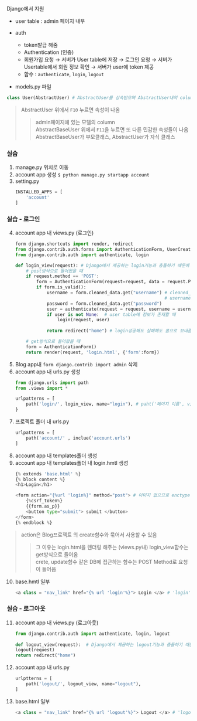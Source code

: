 Django에서 지원
- user table : admin 페이지 내부
- auth
  - token발급 해줌
  - Authentication (인증)
  - 회원가입 요청 → 서버가 User table에 저장 → 로그인 요청 → 서버가 Usertable에서 회원 정보 확인 → 서버가 user에 token 제공
  - 함수 : `authenticate`, `login`, `logout`  


- models.py 파일  
```python
class User(AbstractUser) # AbstractUser를 상속받으며 AbstractUser내의 column들을 이용함
```  
> AbstractUser 위에서 `F10` 누르면 속성이 나옴
  >> admin페이지에 있는 모델의 column  
  >> AbstractBaseUser 위에서 `F11`을 누르면 또 다른 민감한 속성들이 나옴
  >> AbstractBaseUser가 부모클래스, AbstractUser가 자식 클래스


### 실습  
1. manage.py 위치로 이동
2. account app 생성 `$ python manage.py startapp account`
3. setting.py  
    ```python
    INSTALLED_APPS = [
        'account'
    ]
    ```  
    
### 실습 - 로그인  
4. account app 내 views.py (로그인)
    ```python
    form django.shortcuts import render, redirect
    from django.contrib.auth.forms import AuthenticationForm, UserCreationForm AuthenticationForm은 로그인, UserCreationFrom은 회원가입 용도
    from django.contrib.auth import authenticate, login
    
    def login_view(request): # Django에서 제공하는 login기능과 충돌하기 때문에 "_view"를 붙여줌으로써 충돌 없앰
        # post방식으로 들어왔을 때
        if request.method == 'POST': 
            form = AuthenticationForm(request=request, data = request.POST)
            if form.is_valid():
                username = form.cleaned_data.get("username") # cleaned_data는 유효성 검사를 통과한 data
                                                             # username이라는 cleaned data를 가져와서 username변수에 저장함
                password = form.cleaned_data.get("password")
                user = authenticate(request = request, username = username, password = password) # form에서 받은 username, password를 authenticate에 넣음
                if user is not None:  # user table에 정보가 존재할 때
                    login(request, user)
                    
                return redirect("home") # login성공해도 실패해도 홈으로 보내줌                                                                      

        # get방식으로 들어왔을 때
        form = AuthenticationForm() 
        return render(request, 'login.html', {'form':form})
    ```  
5. Blog app내 `form django.contrib import admin` 삭제
6. account app 내 urls.py 생성
    ```python
    from django.urls import path
    from .views import *
    
    urlpatterns = [
        path('login/', login_view, name="login"), # paht('페이지 이름', view.py의 클래스, name="사용할 이름")
    }
    ```
7. 프로젝트 폴더 내 urls.py
    ```python
    urlpatterns = [
        path('account/' , inclue('account.urls')
    ]
    ```
8. account app 내 templates폴더 생성
9. account app 내 templates폴더 내 login.hmtl 생성
    ```python
    {% extends 'base.html' %}
    {% block content %}
    <h1>Login</h1>
    
    <form action="{%url 'login%}" method="post"> # 이미지 없으므로 enctype 속성 사용 안 함
        {%csrf_token%}
        {{form.as_p}}
        <button type="submit"> submit </button>
    </form>
    {% endblock %}
    ```
> action은 Blog프로젝트 의 create함수와 묶어서 사용할 수 있음  
  >> 그 이유는 login.html을 렌더링 해주는 (views.py내) login_view함수는 get방식으로 들어옴  
  >> crete, update함수 같은 DB에 접근하는 함수는 POST Method로 요청이 들어옴  
  >> 
10. base.hmtl 일부
    ```python
    <a class = "nav_link" href="{% url 'login'%}"> Login </a> # 'login': urlpatterns에 사용한 name
    ```

### 실습 - 로그아웃  
11. account app 내 views.py (로그아웃)
    ```python
    from django.contrib.auth import authenticate, login, logout
        
    def logout_view(request):  # Django에서 제공하는 logout기능과 충돌하기 때문에 "_view"를 붙여줌으로써 충돌 없앰
    logout(request)
    return redirect("home")
    ```
12. account app 내 urls.py
    ```python
    urlptterns = [
        path('logout/', logout_view, name="logout"),
    ]
    ```
13. base.html 일부
    ```python
    <a class = "nav_link" href="{% url 'logout'%}"> Logout </a> # 'logout': urlpatterns에 사용한 name
    ```

